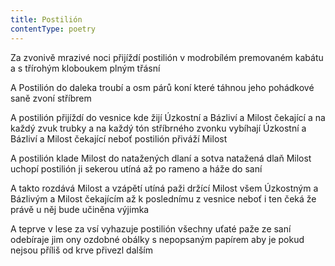 ```yaml
---
title: Postilión
contentType: poetry
---
```


<section>

Za zvonivě mrazivé noci přijíždí postilión v modrobílém premovaném kabátu a s třírohým kloboukem plným třásní

A Postilión do daleka troubí a osm párů koní které táhnou jeho pohádkové saně zvoní stříbrem

A postilión přijíždí do vesnice kde žijí Úzkostní a Bázliví a Milost čekající a na každý zvuk trubky a na každý tón stříbrného zvonku vybíhají Úzkostní a Bázliví a Milost čekající neboť postilión přiváží Milost

A postilión klade Milost do natažených dlaní a sotva natažená dlaň Milost uchopí postilión ji sekerou utíná až po rameno a háže do saní

A takto rozdává Milost a vzápětí utíná paži držící Milost všem Úzkostným a Bázlivým a Milost čekajícím až k poslednímu z vesnice neboť i ten čeká že právě u něj bude učiněna výjimka

A teprve v lese za vsí vyhazuje postilión všechny uťaté paže ze saní odebíraje jim ony ozdobné obálky s nepopsaným papírem aby je pokud nejsou příliš od krve přivezl dalším

</section>
